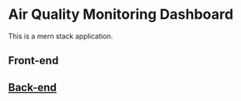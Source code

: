﻿# Air Quality Monitoring Dashboard
 This is a mern stack application.
## Front-end
## [Back-end](https://github.com/c-yrus/MERN-Air-Quality-Monitoring/tree/back-end)
